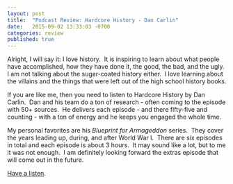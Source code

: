 ```yaml
---
layout: post
title:  "Podcast Review: Hardcore History - Dan Carlin"
date:   2015-09-02 13:33:03 -0700
categories: review
published: true
---
```

Alright, I will say it: I love history.  It is inspiring to learn about what people have accomplished, how they have done it, the good, the bad, and the ugly.  I am not talking about the sugar-coated history either.  I love learning about the villains and the things that were left out of the high school history books.

If you are like me, then you need to listen to Hardcore History by Dan Carlin.  Dan and his team do a ton of research - often coming to the episode with 50+ sources.  He delivers each episode - and there fifty-five and counting - with a ton of energy and he keeps you engaged the whole time.

My personal favorites are his _Blueprint for Armageddon_ series.  They cover the years leading up, during, and after World War I.  There are six episodes in total and each episode is about 3 hours.  It may sound like a lot, but to me it was not enough.  I am definitely looking forward the extras episode that will come out in the future.

[Have a listen](http://www.dancarlin.com/hardcore-history-series/).
